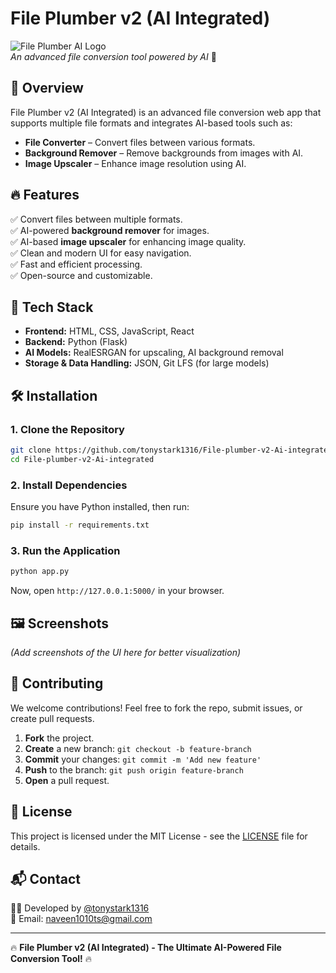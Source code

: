 # File Plumber v2 (AI Integrated)

![File Plumber AI Logo](https://your-image-url.com)  
*An advanced file conversion tool powered by AI* 🚀

## 📝 Overview
File Plumber v2 (AI Integrated) is an advanced file conversion web app that supports multiple file formats and integrates AI-based tools such as:
- **File Converter** – Convert files between various formats.
- **Background Remover** – Remove backgrounds from images with AI.
- **Image Upscaler** – Enhance image resolution using AI.

## 🔥 Features
✅ Convert files between multiple formats.  
✅ AI-powered **background remover** for images.  
✅ AI-based **image upscaler** for enhancing image quality.  
✅ Clean and modern UI for easy navigation.  
✅ Fast and efficient processing.  
✅ Open-source and customizable.  

## 🚀 Tech Stack
- **Frontend:** HTML, CSS, JavaScript, React
- **Backend:** Python (Flask)
- **AI Models:** RealESRGAN for upscaling, AI background removal
- **Storage & Data Handling:** JSON, Git LFS (for large models)

## 🛠 Installation
### **1. Clone the Repository**
```bash
git clone https://github.com/tonystark1316/File-plumber-v2-Ai-integrated.git
cd File-plumber-v2-Ai-integrated
```

### **2. Install Dependencies**
Ensure you have Python installed, then run:
```bash
pip install -r requirements.txt
```

### **3. Run the Application**
```bash
python app.py
```
Now, open `http://127.0.0.1:5000/` in your browser.

## 🖼️ Screenshots
*(Add screenshots of the UI here for better visualization)*

## 🔗 Contributing
We welcome contributions! Feel free to fork the repo, submit issues, or create pull requests.  
1. **Fork** the project.
2. **Create** a new branch: `git checkout -b feature-branch`
3. **Commit** your changes: `git commit -m 'Add new feature'`
4. **Push** to the branch: `git push origin feature-branch`
5. **Open** a pull request.

## 📜 License
This project is licensed under the MIT License - see the [LICENSE](LICENSE) file for details.

## 📬 Contact
👨‍💻 Developed by [@tonystark1316](https://github.com/tonystark1316)  
📧 Email: naveen1010ts@gmail.com  


---
🔥 **File Plumber v2 (AI Integrated) - The Ultimate AI-Powered File Conversion Tool!** 🔥

